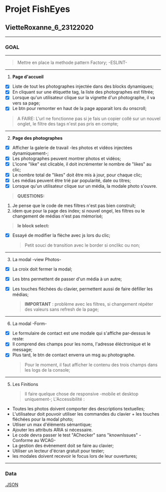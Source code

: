 # **Projet FishEyes**

## **VietteRoxanne_6_23122020**

---

### **GOAL**

---

> Mettre en place la methode pattern Factory;
> -ESLINT-

---

1. **Page d'accueil**

- [x] Liste de tout les photographes injectée dans des blocks dynamiques;
- [x] En cliquant sur une étiquette tag, la liste des photographes est filtrée;
- [x] Lorsque qu'un utilisateur clique sur la vignette d'un photographe, il va vers sa page;
- [x] Le btn pour remonter en haut de la page apparait lors du onscroll;

> A FAIRE:
> L'url ne fonctionne pas si je fais un copier collé sur un nouvel onglet, le filtre des tags n'est pas pris en compte;

---

2. **Page des photographes**

- [x] Afficher la galerie de travail -les photos et vidéos injectées dynamiquement-;
- [x] Les photographes peuvent montrer photos et vidéos;
- [x] L'icone "like" est clicable, il doit incrémenter le nombre de "likes" au clic;
- [x] Le nombre total de "likes" doit être mis à jour, pour chaque clic;
- [x] Les médias peuvent être trié par popularité, date ou titres;
- [x] Lorsque qu'un utilisateur clique sur un média, la modale photo s'ouvre.

> **QUESTIONS:**

1. Je pense que le code de mes filtres n'est pas bien construit;
2. idem que pour la page des index; si nouvel ongel, les filtres ou le changement de médias n'est pas mémorisé;

> **le block select:**

- [x] Essayé de modifier la flèche avec js lors du clic;
  > Petit souci de transition avec le border si onclikc ou non;

---

3. La modal -view Photos-

- [x] La croix doit fermer la modal;
- [x] Les btns permettent de passer d'un média à un autre;
- [x] Les touches fléchées du clavier, permettent aussi de faire défiller les médias;

  > **IMPORTANT** : problème avec les filtres, si changement répéter des valeurs sans refresh de la page;

---

6. La modal -Form-

- [x] Le formulaire de contact est une modale qui s'affiche par-dessus le reste:
- [x] Il comprend des champs pour les noms, l'adresse éléctronique et le message;
- [x] Plus tard, le btn de contact enverra un msg au photographe.
  > Pour le moment, il faut afficher le contenu des trois champs dans les logs de la console;

---

5. Les Finitions
   > Il faire quelque chose de responsive -mobile et desktop uniquement-;
   > L'Accessibilité :

- Toutes les photos doivent comporter des descriptions textuelles;
- L'utilisateur doit pouvoir utiliser les commandes du clavier + les touches fléchées pour la modal photo;
- Utliser un max d'éléments sémantique;
- Ajouter les attributs ARIA si nécessaire.
- Le code devra passer le test "AChecker" sans "knownIssues" -Conforme au WCAG-
- La gestion des évènement doit se faire au clavier;
- Utiliser un lecteur d'écran gratuit pour tester;
- les modales doivent recevoir le focus lors de leur ouvertures;

---

### **Data**

[.JSON](https://s3-eu-west-1.amazonaws.com/course.oc-static.com/projects/Front-End+V2/P5+Javascript+%26+Accessibility/FishEyeData.json)
